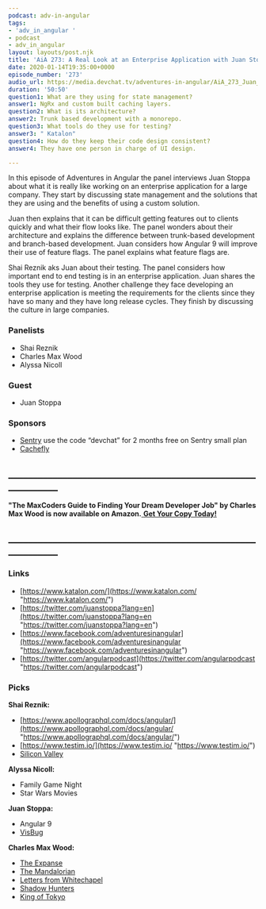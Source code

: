 ```yaml
---
podcast: adv-in-angular
tags:
- 'adv_in_angular '
- podcast
- adv_in_angular
layout: layouts/post.njk
title: 'AiA 273: A Real Look at an Enterprise Application with Juan Stoppa'
date: 2020-01-14T19:35:00+0000
episode_number: '273'
audio_url: https://media.devchat.tv/adventures-in-angular/AiA_273_Juan_Stoppa.mp3
duration: '50:50'
question1: What are they using for state management?
answer1: NgRx and custom built caching layers.
question2: What is its architecture?
answer2: Trunk based development with a monorepo.
question3: What tools do they use for testing?
answer3: " Katalon"
question4: How do they keep their code design consistent?
answer4: They have one person in charge of UI design.

---
```

In this episode of Adventures in Angular the panel interviews Juan Stoppa about what it is really like working on an enterprise application for a large company. They start by discussing state management and the solutions that they are using and the benefits of using a custom solution.

Juan then explains that it can be difficult getting features out to clients quickly and what their flow looks like. The panel wonders about their architecture and explains the difference between trunk-based development and branch-based development. Juan considers how Angular 9 will improve their use of feature flags. The panel explains what feature flags are.

Shai Reznik aks Juan about their testing. The panel considers how important end to end testing is in an enterprise application. Juan shares the tools they use for testing. Another challenge they face developing an enterprise application is meeting the requirements for the clients since they have so many and they have long release cycles. They finish by discussing the culture in large companies.

### **Panelists**

* Shai Reznik
* Charles Max Wood
* Alyssa Nicoll

### **Guest**

* Juan Stoppa

### **Sponsors**

* [Sentry](http://sentry.io/) use the code “devchat” for 2 months free on Sentry small plan
* [Cachefly](https://www.cachefly.com/)

## **____________________________________________________________**

**"The MaxCoders Guide to Finding Your Dream Developer Job" by Charles Max Wood is now available on Amazon.**[ **Get Your Copy Today!**](https://www.amazon.com/gp/product/B081MBL5C9/ref=as_li_ss_tl?ie=UTF8&linkCode=sl1&tag=devchattv-20&linkId=9d61363241636e2546ef46abba198746&language=en_US)

## **____________________________________________________________**

### **Links**

* [https://www.katalon.com/](https://www.katalon.com/ "https://www.katalon.com/")
* [https://twitter.com/juanstoppa?lang=en](https://twitter.com/juanstoppa?lang=en "https://twitter.com/juanstoppa?lang=en")
* [https://www.facebook.com/adventuresinangular](https://www.facebook.com/adventuresinangular "https://www.facebook.com/adventuresinangular")
* [https://twitter.com/angularpodcast](https://twitter.com/angularpodcast "https://twitter.com/angularpodcast")

### **Picks**

**Shai Reznik:**

* [https://www.apollographql.com/docs/angular/](https://www.apollographql.com/docs/angular/ "https://www.apollographql.com/docs/angular/")
* [https://www.testim.io/](https://www.testim.io/ "https://www.testim.io/")
* [Silicon Valley](https://www.imdb.com/title/tt2575988/)

**Alyssa Nicoll:**

* Family Game Night
* Star Wars Movies

**Juan Stoppa:**

* Angular 9
* [VisBug](https://chrome.google.com/webstore/detail/visbug/cdockenadnadldjbbgcallicgledbeoc?hl=en)

**Charles Max Wood:**

* [The Expanse](https://www.amazon.com/gp/video/detail/B07YL9WK1S/?ref=dvm_us_dl_sl_go_ast_19EXP%7Cc_388041536613_m_Gn5qbf1P-dc_s__&gclid=CjwKCAiA6vXwBRBKEiwAYE7iS--pSNs_rAK-tUwbEfXCrYl5eoICRlWhute9tJhFuJyGkhNpFyQyWBoCFV0QAvD_BwE)
* [The Mandalorian](https://www.disneyplus.com/welcome/subscribe?cid=DSS-Search-Google-71700000059616279-&s_kwcid=AL!8468!3!396209985963!b!!g!!%2Bthe%20%2Bmandalorian&gclid=CjwKCAiA6vXwBRBKEiwAYE7iS1D7MHHVnZVctug2bowdUWM0U8JjwpRAnWRKjcc1x-TozZ42PN9wbBoCtXwQAvD_BwE&gclsrc=aw.ds)
* [Letters from Whitechapel](https://www.amazon.com/Fantasy-Flight-Games-VA88-Whitechapel/dp/161661613X/ref=sr_1_1?gclid=CjwKCAiA6vXwBRBKEiwAYE7iS2D3LNi8MCqzCvfWYqEHMVgjh1v85uHKDsgTVRGca9XsQGT3SintFBoC798QAvD_BwE&hvadid=409996800473&hvdev=c&hvlocphy=9029751&hvnetw=g&hvpos=1t1&hvqmt=e&hvrand=7330143051141133981&hvtargid=kwd-31505512404&hydadcr=24629_11409997&keywords=letters+from+whitechapel&qid=1579008362&sr=8-1)
* [Shadow Hunters](https://boardgamegeek.com/boardgame/24068/shadow-hunters)
* [King of Tokyo](https://www.amazon.com/IELLO-King-York-Board-Game/dp/B00KU9LQUO/ref=sr_1_2?gclid=CjwKCAiA6vXwBRBKEiwAYE7iSwzhtoOOHKeUVhKkbyNOHr9WwBtTjj8qsi7aPVRNYr35DWjMAKoDpRoCwIQQAvD_BwE&hvadid=178160570599&hvdev=c&hvlocphy=9029751&hvnetw=g&hvpos=1t1&hvqmt=e&hvrand=12862671178532031828&hvtargid=kwd-32771925005&hydadcr=2336_9913352&keywords=king+of+tokyo+game&qid=1579008475&sr=8-2)